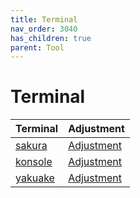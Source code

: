 ```yaml
---
title: Terminal
nav_order: 3040
has_children: true
parent: Tool
---
```



# Terminal

| Terminal | Adjustment |
| --- | --- |
| [sakura](https://samwhelp.github.io/note-about-debian/read/subject/tool/terminal/sakura.html) | [Adjustment](https://github.com/samwhelp/debian-adjustment/tree/main/prototype/tool/sakura) |
| [konsole](https://samwhelp.github.io/note-about-debian/read/subject/tool/terminal/konsole.html) | [Adjustment](https://github.com/samwhelp/debian-adjustment/tree/main/prototype/tool/konsole) |
| [yakuake](https://samwhelp.github.io/note-about-debian/read/subject/tool/terminal/yakuake.html) | [Adjustment](https://github.com/samwhelp/debian-adjustment/tree/main/prototype/tool/yakuake) |
